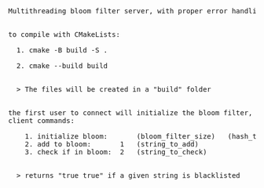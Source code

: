 <pre>

Multithreading bloom filter server, with proper error handling <br>

to compile with CMakeLists: <br>
  1. cmake -B build -S .  <br>
  2. cmake --build build
  <br>
  > The files will be created in a "build" folder <br>

the first user to connect will initialize the bloom filter,
client commands:

    1. initialize bloom:       (bloom_filter_size)   (hash_times)   (hash_times) .... (hash_times)  
    2. add to bloom:       1   (string_to_add)
    3. check if in bloom:  2   (string_to_check) 
  <br>
  > returns "true true" if a given string is blacklisted

</pre>
<br><br><br><br>
